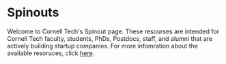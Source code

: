 # Spinouts
Welcome to Cornell Tech's Spinout page. These resourses are intended for Cornell Tech faculty, students, PhDs, Postdocs, staff, and alumni that are actively building startup companies. For more infomration about the available resoruces, click [here](https://github.com/cornelltech/Startup-Resources/wiki).
